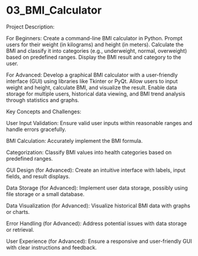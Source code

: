 # 03_BMI_Calculator
Project Description:

For Beginners: Create a command-line BMI calculator in Python. Prompt users for their weight (in kilograms) and height (in meters). Calculate the BMI and classify it into categories (e.g., underweight, normal, overweight) based on predefined ranges. Display the BMI result and category to the user.


For Advanced: Develop a graphical BMI calculator with a user-friendly interface (GUI) using libraries like Tkinter or PyQt. Allow users to input weight and height, calculate BMI, and visualize the result. Enable data storage for multiple users, historical data viewing, and BMI trend analysis through statistics and graphs.


Key Concepts and Challenges:

User Input Validation: Ensure valid user inputs within reasonable ranges and handle errors gracefully.

BMI Calculation: Accurately implement the BMI formula.

Categorization: Classify BMI values into health categories based on predefined ranges.

GUI Design (for Advanced): Create an intuitive interface with labels, input fields, and result displays.

Data Storage (for Advanced): Implement user data storage, possibly using file storage or a small database.

Data Visualization (for Advanced): Visualize historical BMI data with graphs or charts.

Error Handling (for Advanced): Address potential issues with data storage or retrieval.

User Experience (for Advanced): Ensure a responsive and user-friendly GUI with clear instructions and feedback.

